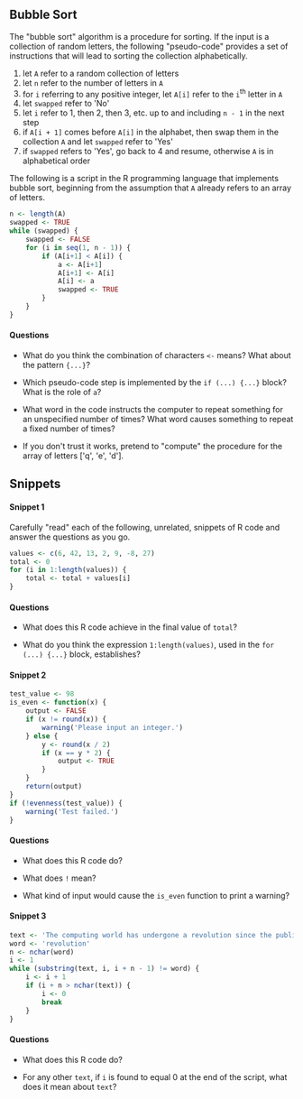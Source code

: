 ## Bubble Sort

The "bubble sort" algorithm is a procedure for sorting. If the input is a collection of random letters, the following "pseudo-code" provides a set of instructions that will lead to sorting the collection alphabetically.

1. let `A` refer to a random collection of letters
2. let `n` refer to the number of letters in `A`
3. for `i` referring to any positive integer, let `A[i]` refer to the `i`<sup>th</sup> letter in `A`
4. let `swapped` refer to 'No'
5. let `i` refer to 1, then 2, then 3, etc. up to and including `n - 1` in the next step
6. if `A[i + 1]` comes before `A[i]` in the alphabet, then swap them in the collection `A` and let `swapped` refer to 'Yes'
7. if `swapped` refers to 'Yes', go back to 4 and resume, otherwise `A` is in alphabetical order

The following is a script in the R programming language that implements bubble sort, beginning from the assumption that `A` already refers to an array of letters.

```r
n <- length(A)
swapped <- TRUE
while (swapped) {
    swapped <- FALSE
    for (i in seq(1, n - 1)) {
        if (A[i+1] < A[i]) {
            a <- A[i+1]
            A[i+1] <- A[i]
            A[i] <- a
            swapped <- TRUE
        }
    }
}
```

#### Questions

* What do you think the combination of characters `<-` means? What about the pattern `{...}`?

* Which pseudo-code step is implemented by the `if (...) {...}` block? What is the role of `a`?

* What word in the code instructs the computer to repeat something for an unspecified number of times? What word causes something to repeat a fixed number of times?

* If you don't trust it works, pretend to "compute" the procedure for the array of letters ['q', 'e', 'd'].

## Snippets

#### Snippet 1

Carefully "read" each of the following, unrelated, snippets of R code and answer the questions as you go.

```r
values <- c(6, 42, 13, 2, 9, -8, 27)
total <- 0
for (i in 1:length(values)) {
    total <- total + values[i]
}
```

#### Questions

* What does this R code achieve in the final value of `total`?

* What do you think the expression `1:length(values)`, used in the `for (...) {...}` block, establishes?  

#### Snippet 2

```r
test_value <- 98
is_even <- function(x) {
    output <- FALSE
    if (x != round(x)) {
        warning('Please input an integer.')
    } else {
        y <- round(x / 2)
        if (x == y * 2) {
            output <- TRUE
        }
    }
    return(output)
}
if (!evenness(test_value)) {
    warning('Test failed.')
}
```

#### Questions

* What does this R code do?

* What does `!` mean?

* What kind of input would cause the `is_even` function to print a warning?
                      
#### Snippet 3

```r
text <- 'The computing world has undergone a revolution since the publication of "The C Programming Language" in 1978.'
word <- 'revolution'
n <- nchar(word)
i <- 1
while (substring(text, i, i + n - 1) != word) {
    i <- i + 1
    if (i + n > nchar(text)) {
        i <- 0
        break
    }
}
```

#### Questions

* What does this R code do?

* For any other `text`, if `i` is found to equal 0 at the end of the script, what does it mean about `text`?
